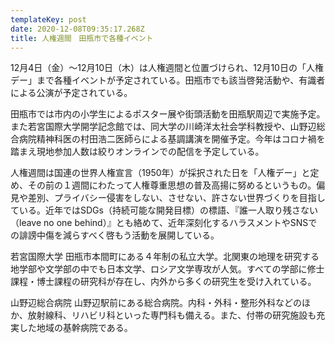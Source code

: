 ```yaml
---
templateKey: post
date: 2020-12-08T09:35:17.268Z
title: 人権週間　田瓶市で各種イベント
---
```

12月4日（金）～12月10日（木）は人権週間と位置づけられ、12月10日の「人権デー」まで各種イベントが予定されている。田瓶市でも該当啓発活動や、有識者による公演が予定されている。


田瓶市では市内の小学生によるポスター展や街頭活動を田瓶駅周辺で実施予定。また若宮国際大学開学記念館では、同大学の川崎洋太社会学科教授や、山野辺総合病院精神科医の村田浩二医師らによる基調講演を開催予定。今年はコロナ禍を踏まえ現地参加人数は絞りオンラインでの配信を予定している。

人権週間は国連の世界人権宣言（1950年）が採択された日を「人権デー」と定め、その前の１週間にわたって人権尊重思想の普及高揚に努めるというもの。偏見や差別、プライバシー侵害をしない、させない、許さない世界づくりを目指している。近年ではSDGs（持続可能な開発目標）の標語、『誰一人取り残さない（leave no one behind）』とも絡めて、近年深刻化するハラスメントやSNSでの誹謗中傷を減らすべく啓もう活動を展開している。

若宮国際大学
田瓶市本間町にある４年制の私立大学。北関東の地理を研究する地学部や文学部の中でも日本文学、ロシア文学専攻が人気。すべての学部に修士課程・博士課程の研究科が存在し、内外から多くの研究生を受け入れている。

山野辺総合病院
山野辺駅前にある総合病院。内科・外科・整形外科などのほか、放射線科、リハビリ科といった専門科も備える。また、付帯の研究施設も充実した地域の基幹病院である。